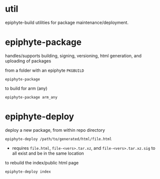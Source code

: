 util
===

epiphyte-build utilities for package maintenance/deployment.

# epiphyte-package

handles/supports building, signing, versioning, html generation, and uploading of packages

from a folder with an epiphyte `PKGBUILD`
```
epiphyte-package
```

to build for arm (any)
```
epiphyte-package arm_any
```

# epiphyte-deploy

deploy a new package, from within repo directory
```
epiphyte-deploy /path/to/generated/html/file.html
```
* requires `file.html`, `file-<vers>.tar.xz`, and `file-<vers>.tar.xz.sig` to all exist and be in the same location

to rebuild the index/public html page
```
epiphyte-deploy index
```
